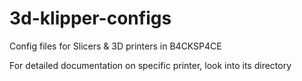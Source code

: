 # 3d-klipper-configs

Config files for Slicers & 3D printers in B4CKSP4CE

For detailed documentation on specific printer, look into its directory